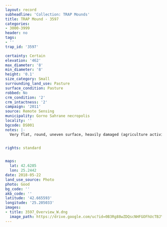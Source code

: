 ```yaml
---
layout: record
subheadline: 'Collection: TRAP Mounds'
title: TRAP Mound - 3597
categories:
- 3000-3999
header: no
tags:
- ''
trap_id: '3597'

certainty: Certain
elevation: '462'
max_diameter: '8'
min_diameter: '8'
height: '0.1'
size_category: Small
surrounding_land_use: Pasture
surface_condition: Pasture
robbed: No
crm_condition: '2'
crm_intactness: '2'
campaign: '2011'
source: Remote Sensing
municipality: Gorno Sahrane necropolis
locality: ''
bgcode: DS001
notes: |-
  Very flat, round, uneven surface, heavily damaged (agriculture activity).


rights: standard


maps:
  lat: 42.6285
  lon: 25.2442
date: 2018-05-22
land_use_source: Photo
photo: Good
bg_code: ''
akb_code: ''
latitude: '42.665593'
longitude: '25.205033'
images:
- title: 3597_Overview_W.dng
  image_path: https://drive.google.com/uc?id=0B3Rg88wZDQscNHFGOFhUcTBJY3c
---
```

